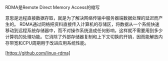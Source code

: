 RDMA是Remote Direct Memory Access的缩写

意思是远程直接数据存取，就是为了解决网络传输中服务器端数据处理的延迟而产生的。
RDMA通过网络把资料直接传入计算机的存储区，将数据从一个系统快速移动到远程系统存储器中，而不对操作系统造成任何影响，这样就不需要用到多少计算机的处理功能。它消除了外部存储器复制和上下文切换的开销，因而能解放内存带宽和CPU周期用于改进应用系统性能。

[https://github.com/linux-rdma]

